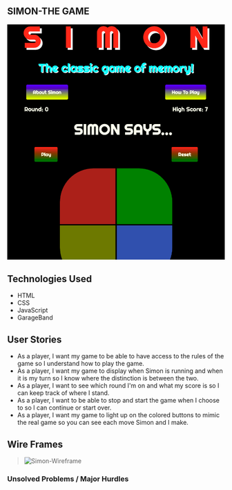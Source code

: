 ## SIMON-THE GAME

![Simon-the-game](./assets/Simon-Screenshot.png)

## Technologies Used

- HTML
- CSS
- JavaScript
- GarageBand

## User Stories

- As a player, I want my game to be able to have access to the rules of the game so I understand how to play the game.
- As a player, I want my game to display when Simon is running and when it is my turn so I know where the distinction is between the two.
- As a player, I want to see which round I'm on and what my score is so I can keep track of where I stand.
- As a player, I want to be able to stop and start the game when I choose to so I can continue or start over.
- As a player, I want my game to light up on the colored buttons to mimic the real game so you can see each move Simon and I make.

## Wire Frames

> ![Simon-Wireframe](https://media.git.generalassemb.ly/user/38826/files/97f80980-56bf-11ec-8eee-273feab83a23)

### Unsolved Problems / Major Hurdles

